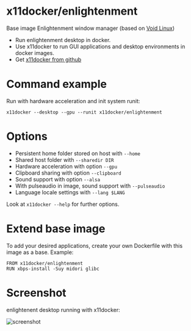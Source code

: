 # x11docker/enlightenment
Base image Enlightenment window manager (based on [Void Linux](https://www.voidlinux.eu/))
 - Run enlightenment desktop in docker.
 - Use x11docker to run GUI applications and desktop environments in docker images.
 - Get [x11docker from github](https://github.com/mviereck/x11docker)


# Command example
Run with hardware acceleration and init system runit:
```
x11docker --desktop --gpu --runit x11docker/enlightenment
```

# Options
 - Persistent home folder stored on host with   `--home`
 - Shared host folder with                      `--sharedir DIR`
 - Hardware acceleration with option            `--gpu`
 - Clipboard sharing with option                `--clipboard`
 - Sound support with option                    `--alsa`
 - With pulseaudio in image, sound support with `--pulseaudio`
 - Language locale settings with                `--lang $LANG`

Look at `x11docker --help` for further options.

# Extend base image
To add your desired applications, create your own Dockerfile with this image as a base. Example:
```
FROM x11docker/enlightenment
RUN xbps-install -Suy midori glibc
```

 # Screenshot
enlightenent desktop running with x11docker:
 
 ![screenshot](https://raw.githubusercontent.com/mviereck/x11docker/screenshots/screenshot-enlightenment.png "enlightenment windowmanager running with x11docker")
